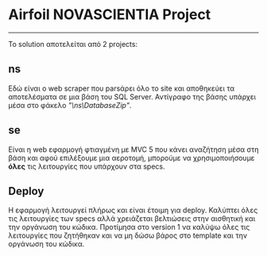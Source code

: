 Airfoil NOVASCIENTIA Project
=========


----
Το solution αποτελείται από 2 projects:

ns
--
Εδώ είναι ο web scraper που parsάρει όλο το site και αποθηκεύει τα αποτελέσματα σε μια βάση του SQL Server.
Αντίγραφο της βάσης υπάρχει μέσα στο φάκελο *"\ns\DatabaseZip"*.

se
--
Είναι η web εφαρμογή φτιαγμένη με MVC 5 που κάνει αναζήτηση μέσα στη βάση και αφού επιλέξουμε μια αεροτομή, μπορούμε να χρησιμοποιήσουμε **όλες** τις λειτουργίες που υπάρχουν στα specs.

Deploy
------

Η εφαρμογή λειτουργεί πλήρως και είναι έτοιμη για deploy. Καλύπτει όλες τις λειτουργίες των specs αλλά χρειάζεται βελτιώσεις στην αισθητική και την οργάνωση του κώδικα. Προτίμησα στο version 1 να καλύψω όλες τις λειτουργίες που ζητήθηκαν και να μη δώσω βάρος στο template και την οργάνωση του κώδικα.
